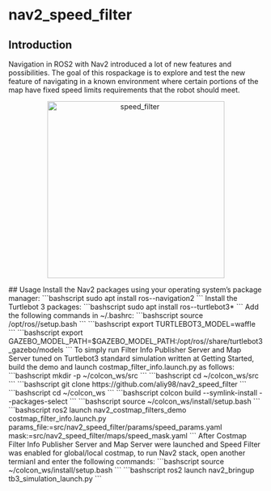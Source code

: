 # nav2_speed_filter
## Introduction
Navigation in ROS2 with Nav2 introduced a lot of new features and possibilities. The goal of this rospackage is to explore and test the new feature of navigating in a known environment where certain portions of the map have fixed speed limits requirements that the robot should meet.
<p align="center">
  <img src="https://user-images.githubusercontent.com/65722399/175064847-87e9ac62-ef55-423f-9be3-e37f5c605d0c.gif" width="350" title="speed_filter">
</p>
## Usage
Install the Nav2 packages using your operating system’s package manager:
```bashscript
sudo apt install ros-<ros2-distro>-navigation2
```
Install the Turtlebot 3 packages:
```bashscript
sudo apt install ros-<ros2-distro>-turtlebot3*
```
Add the following commands in ~/.bashrc:
```bashscript
source /opt/ros/<ros2-distro>/setup.bash
```
```bashscript
export TURTLEBOT3_MODEL=waffle
```
```bashscript
export GAZEBO_MODEL_PATH=$GAZEBO_MODEL_PATH:/opt/ros/<ros2-distro>/share/turtlebot3_gazebo/models
```
To simply run Filter Info Publisher Server and Map Server tuned on Turtlebot3 standard simulation written at Getting Started, build the demo and launch costmap_filter_info.launch.py as follows:
```bashscript
mkdir -p ~/colcon_ws/src
```
```bashscript
cd ~/colcon_ws/src
```
```bashscript
git clone https://github.com/aliy98/nav2_speed_filter
```
```bashscript
cd ~/colcon_ws
```
```bashscript
colcon build --symlink-install --packages-select
```
```bashscript
source ~/colcon_ws/install/setup.bash
```
```bashscript
ros2 launch nav2_costmap_filters_demo costmap_filter_info.launch.py params_file:=src/nav2_speed_filter/params/speed_params.yaml mask:=src/nav2_speed_filter/maps/speed_mask.yaml
```
After Costmap Filter Info Publisher Server and Map Server were launched and Speed Filter was enabled for global/local costmap, to run Nav2 stack, open another termianl and enter the following commands:
```bashscript
source ~/colcon_ws/install/setup.bash
```
```bashscript
ros2 launch nav2_bringup tb3_simulation_launch.py
```
